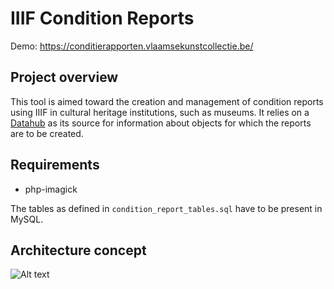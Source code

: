 # IIIF Condition Reports

Demo: https://conditierapporten.vlaamsekunstcollectie.be/

## Project overview

This tool is aimed toward the creation and management of condition reports using IIIF in cultural heritage institutions, such as museums. It relies on a [Datahub](https://github.com/thedatahub/Datahub) as its source for information about objects for which the reports are to be created.


## Requirements

* php-imagick

The tables as defined in `condition_report_tables.sql` have to be present in MySQL.

## Architecture concept

![Alt text](architectuurConditierapporten.png?raw=true)